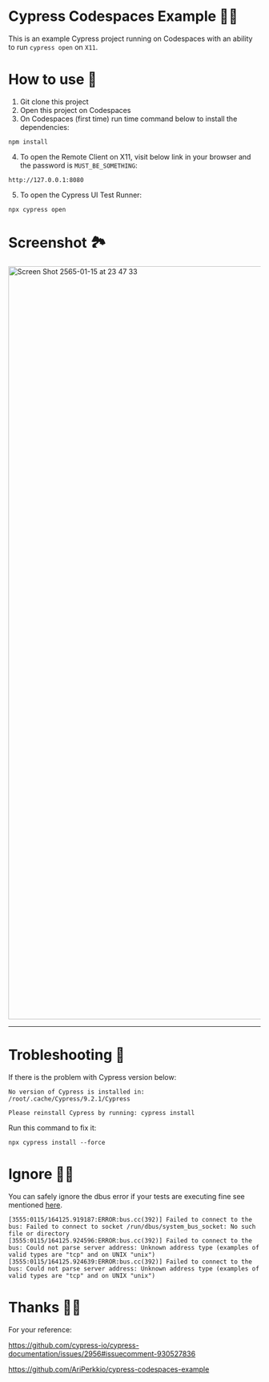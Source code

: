 # Cypress Codespaces Example 👨‍💻

This is an example Cypress project running on Codespaces with an ability to run `cypress open` on `X11`.

# How to use 🤔

1. Git clone this project
2. Open this project on Codespaces
3. On Codespaces (first time) run time command below to install the dependencies:

```
npm install
```

4. To open the Remote Client on X11, visit below link in your browser and the password is `MUST_BE_SOMETHING`:

```
http://127.0.0.1:8080
```

5. To open the Cypress UI Test Runner:

```
npx cypress open
```

# Screenshot 🏞

<img width="1503" alt="Screen Shot 2565-01-15 at 23 47 33" src="https://user-images.githubusercontent.com/531184/149630871-b4003d2d-c62d-466c-ab2b-569023e1a274.png">

---

# Trobleshooting 🔧

If there is the problem with Cypress version below:

```
No version of Cypress is installed in: /root/.cache/Cypress/9.2.1/Cypress

Please reinstall Cypress by running: cypress install
```

Run this command to fix it:

```
npx cypress install --force
```

# Ignore 🙅‍♂️

You can safely ignore the dbus error if your tests are executing fine see mentioned [here](https://github.com/cypress-io/cypress/issues/4925).

```
[3555:0115/164125.919187:ERROR:bus.cc(392)] Failed to connect to the bus: Failed to connect to socket /run/dbus/system_bus_socket: No such file or directory
[3555:0115/164125.924596:ERROR:bus.cc(392)] Failed to connect to the bus: Could not parse server address: Unknown address type (examples of valid types are "tcp" and on UNIX "unix")
[3555:0115/164125.924639:ERROR:bus.cc(392)] Failed to connect to the bus: Could not parse server address: Unknown address type (examples of valid types are "tcp" and on UNIX "unix")
```

# Thanks 🙏🏼

For your reference:

https://github.com/cypress-io/cypress-documentation/issues/2956#issuecomment-930527836

https://github.com/AriPerkkio/cypress-codespaces-example
